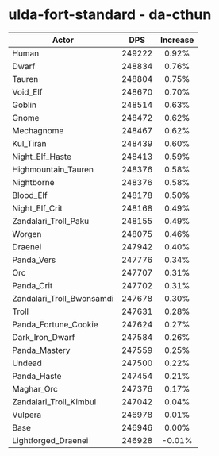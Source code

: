 # ulda-fort-standard - da-cthun
| Actor | DPS | Increase |
|---|:---:|:---:|
|Human|249222|0.92%|
|Dwarf|248834|0.76%|
|Tauren|248804|0.75%|
|Void_Elf|248670|0.70%|
|Goblin|248514|0.63%|
|Gnome|248472|0.62%|
|Mechagnome|248467|0.62%|
|Kul_Tiran|248439|0.60%|
|Night_Elf_Haste|248413|0.59%|
|Highmountain_Tauren|248376|0.58%|
|Nightborne|248376|0.58%|
|Blood_Elf|248178|0.50%|
|Night_Elf_Crit|248168|0.49%|
|Zandalari_Troll_Paku|248155|0.49%|
|Worgen|248075|0.46%|
|Draenei|247942|0.40%|
|Panda_Vers|247776|0.34%|
|Orc|247707|0.31%|
|Panda_Crit|247702|0.31%|
|Zandalari_Troll_Bwonsamdi|247678|0.30%|
|Troll|247631|0.28%|
|Panda_Fortune_Cookie|247624|0.27%|
|Dark_Iron_Dwarf|247584|0.26%|
|Panda_Mastery|247559|0.25%|
|Undead|247500|0.22%|
|Panda_Haste|247454|0.21%|
|Maghar_Orc|247376|0.17%|
|Zandalari_Troll_Kimbul|247042|0.04%|
|Vulpera|246978|0.01%|
|Base|246946|0.00%|
|Lightforged_Draenei|246928|-0.01%|
